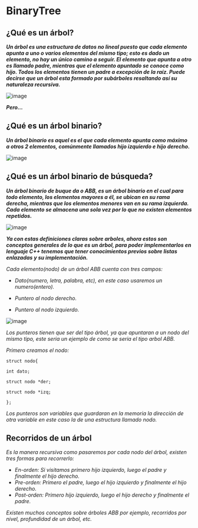 # BinaryTree

## ¿Qué es un árbol?


**_Un árbol es una estructura de datos no lineal puesto que cada elemento apunta a uno o varios elementos del mismo tipo; esto es dado un elemento, no hay un único camino a seguir. El elemento que apunta a otro es llamado padre, mientras que el elemento apuntado se conoce como hijo. Todos los elementos tienen un padre a excepción de la raíz. Puede decirse que un árbol esta formado por subárboles resaltando así su naturaleza recursiva._**

![image](https://github.com/MARSFOREVER472/BinaryTree/assets/69094327/d773eb2a-7552-46de-ac2f-db4ee0c7c007)

**_Pero..._**

## ¿Qué es un árbol binario?

**_Un árbol binario es aquel es el que cada elemento apunta como máximo a otros 2 elementos, comúnmente llamados hijo izquierdo e hijo derecho._**

![image](https://github.com/MARSFOREVER472/BinaryTree/assets/69094327/23546c2c-2dbe-450f-adad-bce138380131)

## ¿Qué es un árbol binario de búsqueda?

**_Un árbol binario de buque da o ABB, es un árbol binario en el cual para todo elemento, los elementos mayores a él, se ubican en su rama derecha, mientras que los elementos menores van en su rama izquierda. Cada elemento se almacena una sola vez por lo que no existen elementos repetidos._**

![image](https://github.com/MARSFOREVER472/BinaryTree/assets/69094327/8455f336-0c37-4f81-b05e-a3a3a0dbc5a0)

**_Ya con estas definiciones claras sobre arboles, ahora estos son conceptos generales de lo que es un árbol, para poder implementarlos en lenguaje C++ tenemos que tener conocimientos previos sobre listas enlazadas y su implementación._**

_Cada elemento(nodo) de un árbol ABB cuenta con tres campos:_

- _Dato(numero, letra, palabra, etc), en este caso usaremos un numero(entero)._
  
- _Puntero al nodo derecho._
 
- _Puntero al nodo izquierdo._

![image](https://github.com/MARSFOREVER472/BinaryTree/assets/69094327/6622f6bc-7213-489c-91c4-02e309179d6a)

_Los punteros tienen que ser del tipo árbol, ya que apuntaran a un nodo del mismo tipo, este seria un ejemplo de como se seria el tipo arbol ABB._

_Primero creamos el nodo:_

   ```
   struct nodo{
   
   int dato;
   
   struct nodo *der;
   
   struct nodo *izq;
   
};
```
_Los punteros son variables que guardaran en la memoria la dirección de otra variable en este caso la de una estructura llamado nodo._

## Recorridos de un árbol

_Es la manera recursiva como pasaremos por cada nodo del árbol, existen tres formas para recorrerlo:_

- _En-orden: Si visitamos primero hijo izquierdo, luego el padre y finalmente el hijo derecho._
- _Pre-orden: Primero el padre, luego el hijo izquierdo y finalmente el hijo derecho._
- _Post-orden: Primero hijo izquierdo, luego el hijo derecho y finalmente el padre._

_Existen muchos conceptos sobre árboles ABB por ejemplo, recorridos por nivel, profundidad de un árbol, etc._
